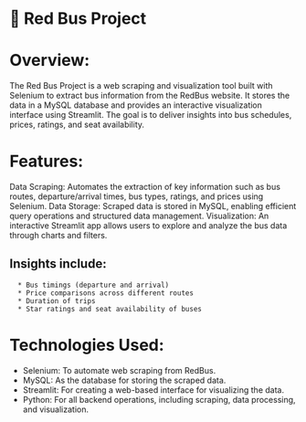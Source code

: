 # 🚌 Red Bus Project

# Overview:

The Red Bus Project is a web scraping and visualization tool built with Selenium to extract bus information from the RedBus website. It stores the data in a MySQL database and provides an interactive visualization interface using Streamlit. The goal is to deliver insights into bus schedules, prices, ratings, and seat availability.

# Features:

Data Scraping: Automates the extraction of key information such as bus routes, departure/arrival times, bus types, ratings, and prices using Selenium.
Data Storage: Scraped data is stored in MySQL, enabling efficient query operations and structured data management.
Visualization: An interactive Streamlit app allows users to explore and analyze the bus data through charts and filters. 
## Insights include: 
      * Bus timings (departure and arrival)
      * Price comparisons across different routes
      * Duration of trips
      * Star ratings and seat availability of buses
      
# Technologies Used:

* Selenium: To automate web scraping from RedBus.
* MySQL: As the database for storing the scraped data.
* Streamlit: For creating a web-based interface for visualizing the data.
* Python: For all backend operations, including scraping, data processing, and visualization.
